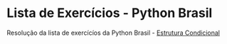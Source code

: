 # Lista de Exercícios - Python Brasil
Resolução da lista de exercícíos da Python Brasil - [Estrutura Condicional](https://wiki.python.org.br/EstruturaDeDecisao)
